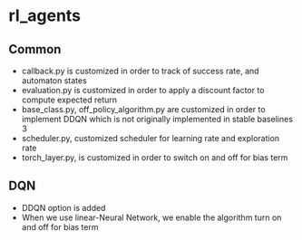 # rl_agents
 

## Common
 - callback.py is customized in order to track of success rate, and automaton states
 - evaluation.py is customized in order to apply a discount factor to compute expected return
 - base_class.py, off_policy_algorithm.py are customized in order to implement DDQN which is not originally implemented in stable baselines 3
 - scheduler.py, customized scheduler for learning rate and exploration rate
 - torch_layer.py, is customized in order to switch on and off for bias term

## DQN
 - DDQN option is added
 - When we use linear-Neural Network, we enable the algorithm turn on and off for bias term
